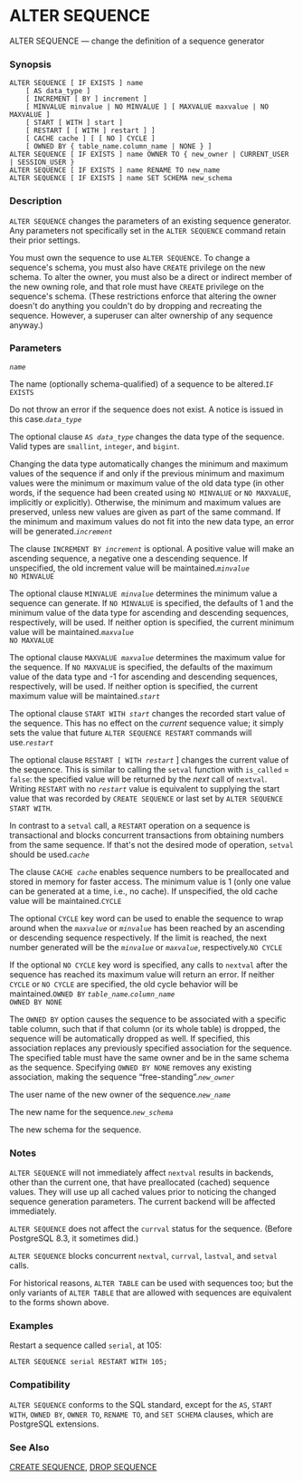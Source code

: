 # ALTER SEQUENCE

ALTER SEQUENCE — change the definition of a sequence generator

### Synopsis

```text
ALTER SEQUENCE [ IF EXISTS ] name
    [ AS data_type ]
    [ INCREMENT [ BY ] increment ]
    [ MINVALUE minvalue | NO MINVALUE ] [ MAXVALUE maxvalue | NO MAXVALUE ]
    [ START [ WITH ] start ]
    [ RESTART [ [ WITH ] restart ] ]
    [ CACHE cache ] [ [ NO ] CYCLE ]
    [ OWNED BY { table_name.column_name | NONE } ]
ALTER SEQUENCE [ IF EXISTS ] name OWNER TO { new_owner | CURRENT_USER | SESSION_USER }
ALTER SEQUENCE [ IF EXISTS ] name RENAME TO new_name
ALTER SEQUENCE [ IF EXISTS ] name SET SCHEMA new_schema
```

### Description

`ALTER SEQUENCE` changes the parameters of an existing sequence generator. Any parameters not specifically set in the `ALTER SEQUENCE` command retain their prior settings.

You must own the sequence to use `ALTER SEQUENCE`. To change a sequence's schema, you must also have `CREATE` privilege on the new schema. To alter the owner, you must also be a direct or indirect member of the new owning role, and that role must have `CREATE` privilege on the sequence's schema. \(These restrictions enforce that altering the owner doesn't do anything you couldn't do by dropping and recreating the sequence. However, a superuser can alter ownership of any sequence anyway.\)

### Parameters

_`name`_

The name \(optionally schema-qualified\) of a sequence to be altered.`IF EXISTS`

Do not throw an error if the sequence does not exist. A notice is issued in this case._`data_type`_

The optional clause `AS `_`data_type`_ changes the data type of the sequence. Valid types are `smallint`, `integer`, and `bigint`.

Changing the data type automatically changes the minimum and maximum values of the sequence if and only if the previous minimum and maximum values were the minimum or maximum value of the old data type \(in other words, if the sequence had been created using `NO MINVALUE` or `NO MAXVALUE`, implicitly or explicitly\). Otherwise, the minimum and maximum values are preserved, unless new values are given as part of the same command. If the minimum and maximum values do not fit into the new data type, an error will be generated._`increment`_

The clause `INCREMENT BY `_`increment`_ is optional. A positive value will make an ascending sequence, a negative one a descending sequence. If unspecified, the old increment value will be maintained._`minvalue`_  
`NO MINVALUE`

The optional clause `MINVALUE `_`minvalue`_ determines the minimum value a sequence can generate. If `NO MINVALUE` is specified, the defaults of 1 and the minimum value of the data type for ascending and descending sequences, respectively, will be used. If neither option is specified, the current minimum value will be maintained._`maxvalue`_  
`NO MAXVALUE`

The optional clause `MAXVALUE `_`maxvalue`_ determines the maximum value for the sequence. If `NO MAXVALUE` is specified, the defaults of the maximum value of the data type and -1 for ascending and descending sequences, respectively, will be used. If neither option is specified, the current maximum value will be maintained._`start`_

The optional clause `START WITH `_`start`_ changes the recorded start value of the sequence. This has no effect on the _current_ sequence value; it simply sets the value that future `ALTER SEQUENCE RESTART` commands will use._`restart`_

The optional clause `RESTART [ WITH `_`restart`_ \] changes the current value of the sequence. This is similar to calling the `setval` function with `is_called` = `false`: the specified value will be returned by the _next_ call of `nextval`. Writing `RESTART` with no _`restart`_ value is equivalent to supplying the start value that was recorded by `CREATE SEQUENCE` or last set by `ALTER SEQUENCE START WITH`.

In contrast to a `setval` call, a `RESTART` operation on a sequence is transactional and blocks concurrent transactions from obtaining numbers from the same sequence. If that's not the desired mode of operation, `setval` should be used._`cache`_

The clause `CACHE `_`cache`_ enables sequence numbers to be preallocated and stored in memory for faster access. The minimum value is 1 \(only one value can be generated at a time, i.e., no cache\). If unspecified, the old cache value will be maintained.`CYCLE`

The optional `CYCLE` key word can be used to enable the sequence to wrap around when the _`maxvalue`_ or _`minvalue`_ has been reached by an ascending or descending sequence respectively. If the limit is reached, the next number generated will be the _`minvalue`_ or _`maxvalue`_, respectively.`NO CYCLE`

If the optional `NO CYCLE` key word is specified, any calls to `nextval` after the sequence has reached its maximum value will return an error. If neither `CYCLE` or `NO CYCLE` are specified, the old cycle behavior will be maintained.`OWNED BY` _`table_name`_._`column_name`_  
`OWNED BY NONE`

The `OWNED BY` option causes the sequence to be associated with a specific table column, such that if that column \(or its whole table\) is dropped, the sequence will be automatically dropped as well. If specified, this association replaces any previously specified association for the sequence. The specified table must have the same owner and be in the same schema as the sequence. Specifying `OWNED BY NONE` removes any existing association, making the sequence “free-standing”._`new_owner`_

The user name of the new owner of the sequence._`new_name`_

The new name for the sequence._`new_schema`_

The new schema for the sequence.

### Notes

`ALTER SEQUENCE` will not immediately affect `nextval` results in backends, other than the current one, that have preallocated \(cached\) sequence values. They will use up all cached values prior to noticing the changed sequence generation parameters. The current backend will be affected immediately.

`ALTER SEQUENCE` does not affect the `currval` status for the sequence. \(Before PostgreSQL 8.3, it sometimes did.\)

`ALTER SEQUENCE` blocks concurrent `nextval`, `currval`, `lastval`, and `setval` calls.

For historical reasons, `ALTER TABLE` can be used with sequences too; but the only variants of `ALTER TABLE` that are allowed with sequences are equivalent to the forms shown above.

### Examples

Restart a sequence called `serial`, at 105:

```text
ALTER SEQUENCE serial RESTART WITH 105;
```

### Compatibility

`ALTER SEQUENCE` conforms to the SQL standard, except for the `AS`, `START WITH`, `OWNED BY`, `OWNER TO`, `RENAME TO`, and `SET SCHEMA` clauses, which are PostgreSQL extensions.

### See Also

[CREATE SEQUENCE](https://www.postgresql.org/docs/10/static/sql-createsequence.html), [DROP SEQUENCE](https://www.postgresql.org/docs/10/static/sql-dropsequence.html)

